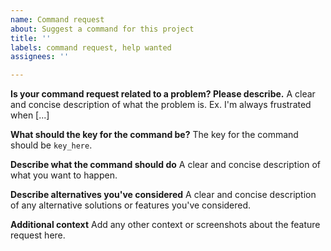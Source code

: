 ```yaml
---
name: Command request
about: Suggest a command for this project
title: ''
labels: command request, help wanted
assignees: ''

---
```


**Is your command request related to a problem? Please describe.**
A clear and concise description of what the problem is. Ex. I'm always frustrated when [...]

**What should the key for the command be?**
The key for the command should be `key_here`.

**Describe what the command should do**
A clear and concise description of what you want to happen.

**Describe alternatives you've considered**
A clear and concise description of any alternative solutions or features you've considered.

**Additional context**
Add any other context or screenshots about the feature request here.
